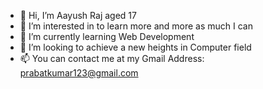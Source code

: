 - 👋 Hi, I’m Aayush Raj aged 17 
- 👀 I’m interested in to learn more and more as much I can 
- 🌱 I’m currently learning Web Development
- 💞️ I’m looking to achieve a new heights in Computer field
- 📫 You can contact me at my Gmail Address: prabatkumar123@gmail.com

